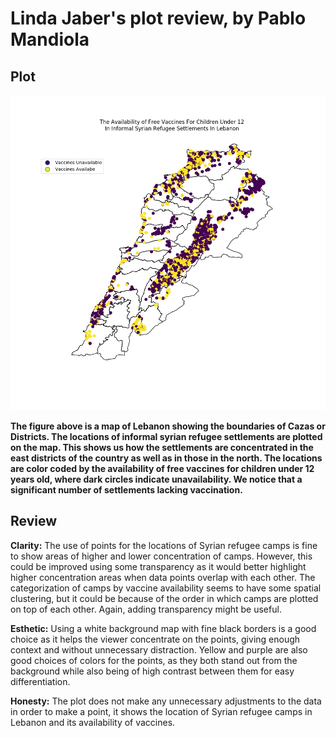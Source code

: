 # Linda Jaber's plot review, by Pablo Mandiola

## Plot

![alt text](Syrian_Refugee_Settlements_in_Lebanon.jpeg)

**The figure above is a map of Lebanon showing the boundaries of Cazas or Districts.
The locations of informal syrian refugee settlements are plotted on the map.
This shows us how the settlements are concentrated in the east districts of the country as well as in those in the north.
The locations are color coded by the availability of free vaccines for children under 12 years old,
where dark circles indicate unavailability. We notice that a significant number of settlements lacking vaccination.**

## Review

**Clarity:** The use of points for the locations of Syrian refugee camps is fine to show areas of higher and lower concentration of camps. However, this could be improved using some transparency as it would better highlight higher concentration areas when data points overlap with each other. The categorization of camps by vaccine availability seems to have some spatial clustering, but it could be because of the order in which camps are plotted on top of each other. Again, adding transparency might be useful.

**Esthetic:** Using a white background map with fine black borders is a good choice as it helps the viewer concentrate on the points, giving enough context and without unnecessary distraction. Yellow and purple are also good choices of colors for the points, as they both stand out from the background while also being of high contrast between them for easy differentiation.

**Honesty:** The plot does not make any unnecessary adjustments to the data in order to make a point, it shows the location of Syrian refugee camps in Lebanon and its availability of vaccines.
